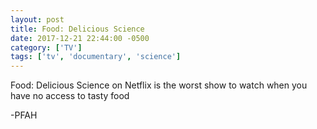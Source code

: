 ```yaml
---
layout: post
title: Food: Delicious Science
date: 2017-12-21 22:44:00 -0500
category: ['TV']
tags: ['tv', 'documentary', 'science']
---
```

Food: Delicious Science on Netflix is the worst show to watch when you have no access to tasty food

-PFAH